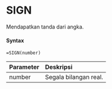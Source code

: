 # SIGN

Mendapatkan tanda dari angka.

#### Syntax

```text
=SIGN(number)
```

| Parameter | Deskripsi |
| :--- | :--- |
| number | Segala bilangan real. |